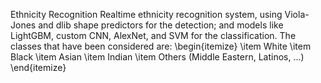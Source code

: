 Ethnicity Recognition
Realtime ethnicity recognition system, using Viola-Jones and dlib shape predictors for the detection; and models like LightGBM, custom CNN, AlexNet, and SVM for the classification. The classes that have been considered are:
\begin{itemize}
  \item White
  \item Black
  \item Asian
  \item Indian
  \item Others (Middle Eastern, Latinos, ...)
\end{itemize}
